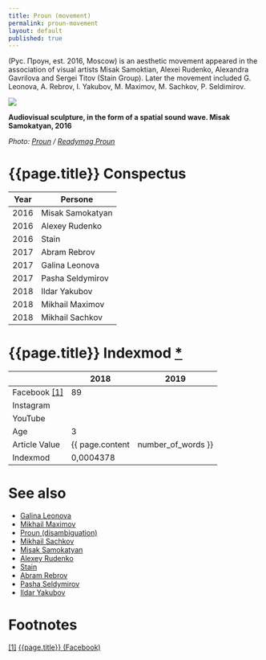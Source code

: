 ```yaml
---
title: Proun (movement)
permalink: proun-movement
layout: default
published: true
---
```


(Рус. Проун, est. 2016, Moscow) is an aesthetic movement appeared in the association of visual artists Misak Samoktian, Alexei Rudenko, Alexandra Gavrilova and Sergei Titov (Stain Group). Later the movement included G. Leonova, A. Rebrov, I. Yakubov, M. Maximov, M. Sachkov, P. Seldimirov. 

![](https://rm-content.s3-accelerate.amazonaws.com/58cea0d6ef52950077521e06/890473/upload-2bd57570-bb65-11e7-b2f7-4506fd48469e.jpg)

**Audiovisual sculpture, in the form of a spatial sound wave. Misak Samokatyan, 2016**

*Photo: [Proun](proun-movement) / [Readymag Proun](https://readymag.com/proun/893272/)*

# {{page.title}} Conspectus

|Year|Persone|
|-|-|
|2016|Misak Samokatyan|
|2016|Alexey Rudenko|
|2016|Stain|
|2017|Abram Rebrov|
|2017|Galina Leonova|
|2017|Pasha Seldymirov|
|2018|Ildar Yakubov|
|2018|Mikhail Maximov|
|2018|Mikhail Sachkov|

# {{page.title}} Indexmod [*](indexmod)

||2018|2019|
|-|-|-|
|Facebook <span id="a1">[\[1\]](#f1)</span>|89||
|Instagram|||
|YouTube|||
|Age|3||
|Article Value|{{ page.content | number_of_words }}||
|Indexmod|0,0004378||

# See also

+ [Galina Leonova](index)
+ [Mikhail Maximov](index)
+ [Proun (disambiguation)](proun-disambiguation)
+ [Mikhail Sachkov](index)
+ [Misak Samokatyan](index)
+ [Alexey Rudenko](index)
+ [Stain](index)
+ [Abram Rebrov](index)
+ [Pasha Seldymirov](index)
+ [Ildar Yakubov](index)

# Footnotes

[[1]](#a1) <span id="f1"></span> [{{page.title}} (Facebook)](https://www.facebook.com/PROUNcontinuum/)
